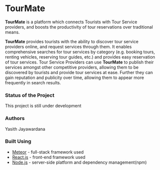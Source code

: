 # TourMate

**TourMate** is a platform which connects Tourists with Tour Service providers, and boosts the productivity of tour reservations over traditional means.

**TourMate** provides tourists with the ability to discover tour service providers online, and request services through them. It  enables comprehensive searches for tour services by category (e.g. booking tours, renting vehicles, reserving tour guides, etc.) and provides easy reservation of tour services. Tour Service Providers can use **TourMate** to publish their services amongst other competitive providers, allowing them to be discovered by tourists and provide tour services at ease. Further they can gain reputation and publicity over time, allowing them to appear more frequently in search results.

### Status of the Project
This project is still under development

### Authors
Yasith Jayawardana

### Built Using
* [Meteor](https://www.meteor.com/) - full-stack framework used
* [React.js](https://facebook.github.io/react/) - front-end framework used
* [Node.js](https://nodejs.org/) - server-side platform and dependency management(npm)